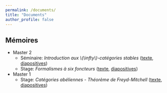 ```yaml
---
permalink: /documents/
title: "Documents"
author_profile: false
---
```


Mémoires
--------

* Master 2
  * Séminaire: *Introduction aux \\(\infty\\)-catégories stables* ([texte](/files/memoires/m2-seminaire.pdf), [diapositives](/files/memoires/m2-seminaire-beamer.pdf))
  * Stage: *Formalismes à six foncteurs* ([texte](/files/memoires/m2-stage.pdf), [diapositives](/files/memoires/m2-stage-beamer.pdf))
* Master 1
  * Stage: *Catégories abéliennes - Théorème de Freyd-Mitchell* ([texte](/files/memoires/m1-stage.pdf), [diapositives](/files/memoires/m1-stage-beamer.pdf))